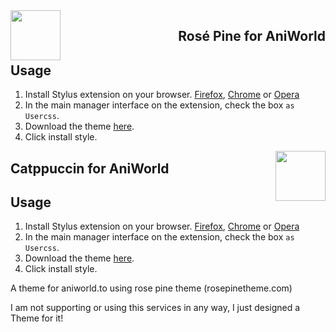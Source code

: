 
<img src="https://github.com/rose-pine/rose-pine-theme/raw/main/assets/icon.png" width="80" align="left"/>
<h2 align="right">Rosé Pine for AniWorld</h2>

## Usage

1. Install Stylus extension on your browser. [Firefox](https://addons.mozilla.org/en-US/firefox/addon/styl-us), [Chrome](https://chrome.google.com/webstore/detail/stylus/clngdbkpkpeebahjckkjfobafhncgmne) or [Opera](https://addons.opera.com/en-gb/extensions/details/stylus/)
2. In the main manager interface on the extension, check the box `as Usercss`.
3. Download the theme [here](https://github.com/DrWuzi/aniworld-theme/blob/main/RosePineYoutube.user.css).
4. Click install style.



<img src="https://raw.githubusercontent.com/catppuccin/catppuccin/main/assets/logos/exports/1544x1544_circle.png" width="80" align="right"/>
<h2 align="left">Catppuccin for AniWorld</h2>

## Usage

1. Install Stylus extension on your browser. [Firefox](https://addons.mozilla.org/en-US/firefox/addon/styl-us), [Chrome](https://chrome.google.com/webstore/detail/stylus/clngdbkpkpeebahjckkjfobafhncgmne) or [Opera](https://addons.opera.com/en-gb/extensions/details/stylus/)
2. In the main manager interface on the extension, check the box `as Usercss`.
3. Download the theme [here](https://github.com/DrWuzi/aniworld-theme/blob/main/CatppuccinAniworld.user.css).
4. Click install style.



A theme for aniworld.to using rose pine theme (rosepinetheme.com)


I am not supporting or using this services in any way, I just designed a Theme for it!
